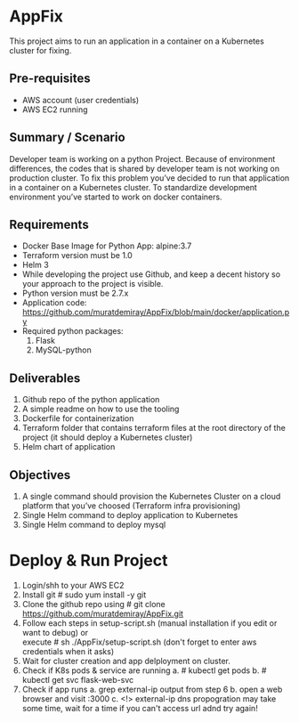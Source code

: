 # AppFix

This project aims to run an application in a container on a Kubernetes cluster for fixing.

## Pre-requisites

- AWS account (user credentials)
- AWS EC2 running

##  Summary / Scenario
Developer team is working on a python Project. Because of environment differences, the codes that is shared by developer team is not working on production cluster.
To fix this problem you’ve decided to run that application in a container on a Kubernetes cluster.
To standardize development environment you’ve started to work on docker containers.

##  Requirements
- Docker Base Image for Python App: alpine:3.7
- Terraform version must be 1.0
- Helm 3
- While developing the project use Github, and keep a decent history so your approach to the project is visible.
- Python version must be 2.7.x
- Application code: https://github.com/muratdemiray/AppFix/blob/main/docker/application.py
- Required python packages:
  1. Flask
  2. MySQL-python
 
##  Deliverables
1. Github repo of the python application
2. A simple readme on how to use the tooling
3. Dockerfile for containerization
4. Terraform folder that contains terraform files at the root directory of the project (it should deploy a Kubernetes cluster)
5. Helm chart of application

##  Objectives
1. A single command should provision the Kubernetes Cluster on a cloud platform that you’ve choosed (Terraform infra provisioning)
2. Single Helm command to deploy application to Kubernetes
3. Single Helm command to deploy mysql

# Deploy & Run Project
1. Login/shh to your AWS EC2
2. Install git # sudo yum install -y git
3. Clone the github repo using # git clone https://github.com/muratdemiray/AppFix.git
4. Follow each steps in setup-script.sh (manual installation if you edit or want to debug)
        or      
   execute  # sh ./AppFix/setup-script.sh (don't forget to enter aws credentials when it asks)
5. Wait for cluster creation and app delployment on cluster.
6. Check if K8s pods & service are running
    a. # kubectl get pods
    b. # kubectl get svc flask-web-svc
7. Check if app runs
    a. grep external-ip output from step 6
    b. open a web browser and visit <external-ip>:3000
    c. <!> external-ip dns propogration may take some time, wait for a time if you can't access url adnd try again!

